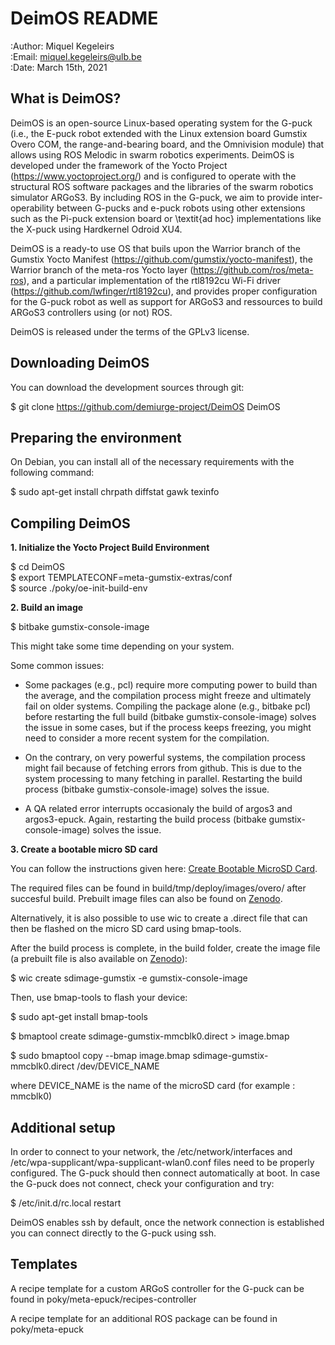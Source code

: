 DeimOS README
===================
:Author: Miquel Kegeleirs  
:Email:  miquel.kegeleirs@ulb.be  
:Date:   March 15th, 2021

What is DeimOS?
--------------------

DeimOS is an open-source Linux-based operating system for the G-puck (i.e., the E-puck robot extended with the Linux extension board Gumstix Overo COM, the range-and-bearing board, and the Omnivision module) that allows using ROS Melodic in swarm robotics experiments. DeimOS is developed  under the framework of the Yocto Project (https://www.yoctoproject.org/) and is configured to operate with the structural ROS software packages and the libraries of the swarm robotics simulator ARGoS3. By including ROS in the G-puck, we aim to provide inter-operability between G-pucks and e-puck robots using other extensions such as the Pi-puck extension board or \textit{ad hoc} implementations like the X-puck using Hardkernel Odroid XU4. 

DeimOS is a ready-to use OS that buils upon the Warrior branch of the Gumstix Yocto Manifest (https://github.com/gumstix/yocto-manifest), the Warrior branch of the meta-ros Yocto layer (https://github.com/ros/meta-ros), and a particular implementation of the rtl8192cu Wi-Fi driver (https://github.com/lwfinger/rtl8192cu), and provides proper configuration for the G-puck robot as well as support for ARGoS3 and ressources to build ARGoS3 controllers using (or not) ROS.

DeimOS is released under the terms of the GPLv3 license.

Downloading DeimOS
-----------------------

You can download the development sources through git:

 $ git clone https://github.com/demiurge-project/DeimOS DeimOS

Preparing the environment
---------------------

On Debian, you can install all of the necessary requirements
with the following command:

 $ sudo apt-get install chrpath diffstat gawk texinfo 

Compiling DeimOS
---------------------

**1. Initialize the Yocto Project Build Environment**

 $ cd DeimOS  
 $ export TEMPLATECONF=meta-gumstix-extras/conf  
 $ source ./poky/oe-init-build-env

**2. Build an image**

 $ bitbake gumstix-console-image
 
 This might take some time depending on your system.
 
 Some common issues:
 
 * Some packages (e.g., pcl) require more computing power to build than the average, and the compilation process might freeze and ultimately fail on older systems.
 Compiling the package alone (e.g., bitbake pcl) before restarting the full build (bitbake gumstix-console-image) solves the issue in some cases, but if the process keeps freezing, you might need to consider a more recent system for the compilation.
 
 * On the contrary, on very powerful systems, the compilation process might fail because of fetching errors from github. This is due to the system processing to many fetching in parallel.
 Restarting the build process (bitbake gumstix-console-image) solves the issue.
 
 * A QA related error interrupts occasionaly the build of argos3 and argos3-epuck. Again, restarting the build process (bitbake gumstix-console-image) solves the issue.
 

**3. Create a bootable micro SD card**

You can follow the instructions given here: [Create Bootable MicroSD Card](https://www.gumstix.com/support/getting-started/create-bootable-microsd-card/ "Create Card").

The required files can be found in build/tmp/deploy/images/overo/ after succesful build.
Prebuilt image files can also be found on [Zenodo](https://doi.org/10.5281/zenodo.10551351 "Prebuilt files").

Alternatively, it is also possible to use wic to create a .direct file that can then be flashed on the micro SD card using bmap-tools.

After the build process is complete, in the build folder, create the image file (a prebuilt file is also available on [Zenodo](https://doi.org/10.5281/zenodo.10551351 "Prebuilt files")):

 $ wic create sdimage-gumstix -e gumstix-console-image
 
Then, use bmap-tools to flash your device:

 $ sudo apt-get install bmap-tools

 $ bmaptool create sdimage-gumstix-mmcblk0.direct > image.bmap
 
 $ sudo bmaptool copy --bmap image.bmap sdimage-gumstix-mmcblk0.direct /dev/DEVICE_NAME
 
 where DEVICE_NAME is the name of the  microSD card (for example : mmcblk0)

Additional setup
---------------------

In order to connect to your network, the /etc/network/interfaces and /etc/wpa-supplicant/wpa-supplicant-wlan0.conf files need to be properly configured.
The G-puck should then connect automatically at boot.
In case the G-puck does not connect, check your configuration and try:

 $ /etc/init.d/rc.local restart

DeimOS enables ssh by default, once the network connection is established you can connect directly to the G-puck using ssh.

Templates
---------------------

A recipe template for a custom ARGoS controller for the G-puck can be found in poky/meta-epuck/recipes-controller

A recipe template for an additional ROS package can be found in poky/meta-epuck

